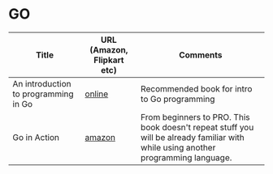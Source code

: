 # GO  

| Title                                           | URL (Amazon, Flipkart etc) | Comments| 
|-------------------------------------------------|----------------------------|---------|
| An introduction to programming in Go            | [online](http://www.golang-book.com/books/intro) | Recommended book for intro to Go programming |
| Go in Action                                    | [amazon](https://www.amazon.in/Go-Action-William-Kennedy/dp/1617291781) | From beginners to PRO. This book doesn't repeat stuff you will be already familiar with while using another programming language. |